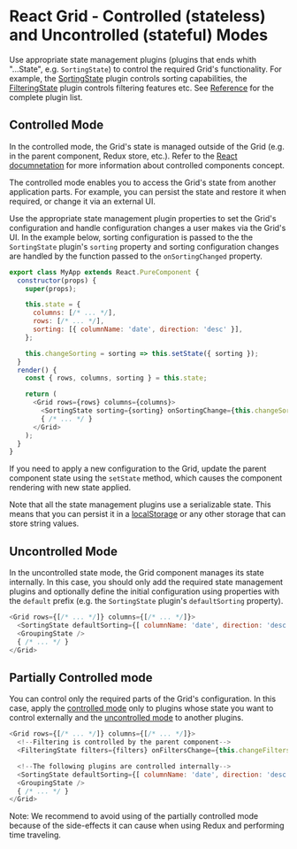 # React Grid - Controlled (stateless) and Uncontrolled (stateful) Modes

Use appropriate state management plugins (plugins that ends whith "...State", e.g. `SortingState`) to control the required Grid's functionality. For example, the [SortingState](../reference/sorting-state.md) plugin controls sorting capabilities, the [FilteringState](../reference/filtering-state.md) plugin controls filtering features etc. See [Reference](../reference/README.md) for the complete plugin list.

## Controlled Mode

In the controlled mode, the Grid's state is managed outside of the Grid (e.g. in the parent component, Redux store, etc.). Refer to the [React documnetation](https://facebook.github.io/react/docs/forms.html#controlled-components) for more information about controlled components concept.

The controlled mode enables you to access the Grid's state from another application parts. For example, you can persist the state and restore it when required, or change it via an external UI.

Use the appropriate state management plugin properties to set the Grid's configuration and handle configuration changes a user makes via the Grid's UI. In the example below, sorting configuration is passed to the the `SortingState` plugin's `sorting` property and sorting configuration changes are handled by the function passed to the `onSortingChanged` property.

```js
export class MyApp extends React.PureComponent {
  constructor(props) {
    super(props);

    this.state = {
      columns: [/* ... */],
      rows: [/* ... */],
      sorting: [{ columnName: 'date', direction: 'desc' }],
    };

    this.changeSorting = sorting => this.setState({ sorting });
  }
  render() {
    const { rows, columns, sorting } = this.state;

    return (
      <Grid rows={rows} columns={columns}>
        <SortingState sorting={sorting} onSortingChange={this.changeSorting} />
        { /* ... */ }
      </Grid>
    );
  }
}
```

If you need to apply a new configuration to the Grid, update the parent component state using the `setState` method, which causes the component rendering with new state applied.

Note that all the state management plugins use a serializable state. This means that you can persist it in a [localStorage](https://developer.mozilla.org/en/docs/Web/API/Window/localStorage) or any other storage that can store string values.

## Uncontrolled Mode

In the uncontrolled state mode, the Grid component manages its state internally. In this case, you should only add the required state management plugins and optionally define the initial configuration using properties with the `default` prefix (e.g. the `SortingState` plugin's `defaultSorting` property).

```js
<Grid rows={[/* ... */]} columns={[/* ... */]}>
  <SortingState defaultSorting={[ columnName: 'date', direction: 'desc' ]} />
  <GroupingState />
  { /* ... */ }
</Grid>
```

## Partially Controlled mode

You can control only the required parts of the Grid's configuration. In this case, apply the [controlled mode](#controlled-mode) only to plugins whose state you want to control externally and the [uncontrolled mode](#uncontrolled-mode) to another plugins.

```js
<Grid rows={[/* ... */]} columns={[/* ... */]}>
  <!--Filtering is controlled by the parent component-->
  <FilteringState filters={filters} onFiltersChange={this.changeFilters}/>

  <!--The following plugins are controlled internally-->
  <SortingState defaultSorting={[ columnName: 'date', direction: 'desc' ]} />
  <GroupingState />
  { /* ... */ }
</Grid>
```

Note: We recommend to avoid using of the partially controlled mode because of the side-effects it can cause when using Redux and performing time traveling.
